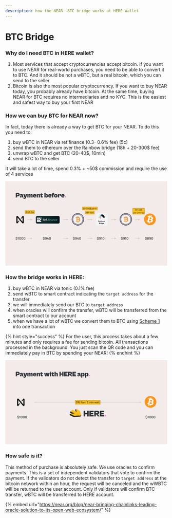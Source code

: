 ```yaml
---
description: how the NEAR -BTC bridge works at HERE Wallet
---
```


# BTC Bridge

### Why do I need BTC in HERE wallet?

1. Most services that accept cryptocurrencies accept bitcoin. If you want to use NEAR for real-world purchases, you need to be able to convert it to BTC. And it should be not a wBTC, but a real bitcoin, which you can send to the seller
2. Bitcoin is also the most popular cryptocurrency. If you want to buy NEAR today, you probably already have bitcoin. At the same time, buying NEAR for BTC requires no intermediaries and no KYC. This is the easiest and safest way to buy your first NEAR

### How we can buy BTC for NEAR now?

In fact, today there is already a way to get BTC for your NEAR. To do this you need to:

1. buy wBTC in NEAR via ref.finance (0.3- 0.6% fee) (5c)
2. send them to ethereum over the Rainbow bridge (18h + 20-300$ fee)
3. unwrap wBTC and get BTC (20-40$, 10min)
4. send BTC to the seller

It will take a lot of time, spend 0.3% + \~50$ commission and require the use of 4 services

![](../.gitbook/assets/Cover.png)

### **How the bridge works in HERE:**

1. buy wBTC in NEAR via tonic (0.1% fee)
2. send wBTC to smart contract indicating the `target address` for the transfer
3. we will immediately send our BTC to `target address`
4. when oracles will confirm the transfer, wBTC will be transferred from the smart contract to our account
5. when we have a lot of wBTC we convert them to BTC using [Scheme 1](btc-bridge.md#how-buy-btc-for-near-now) into one transaction

{% hint style="success" %}
For the user, this process takes about a few minutes and only requires a fee for sending bitcoin. All transactions processed in the background. You just scan the QR code and you can immediately pay in BTC by spending your NEAR!
{% endhint %}

![](../.gitbook/assets/Cover-1.png)

### How safe is it?

This method of purchase is absolutely safe. We use oracles to confirm payments. This is a set of independent validators that vote to confirm the payment. If the validators do not detect the transfer to `target address` at the bitcoin network within an hour, the request will be canceled and the wWBTC will be returned to the user account. Only if validators will confirm BTC transfer, wBTC will be transferred to HERE account.

{% embed url="https://near.org/blog/near-bringing-chainlinks-leading-oracle-solution-to-its-open-web-ecosystem/" %}
